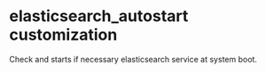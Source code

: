 # elasticsearch_autostart customization

Check and starts if necessary elasticsearch service at system boot.

